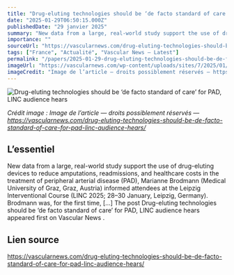 ```yaml
---
title: "Drug-eluting technologies should be ‘de facto standard of care’ for PAD, LINC audience hears"
date: "2025-01-29T06:50:15.000Z"
publishedDate: "29 janvier 2025"
summary: "New data from a large, real-world study support the use of drug-eluting devices to reduce amputations, readmissions, and healthcare costs in the treatment of peripheral arterial disease (PAD), Marianne Brodmann (Medical University of Graz, Graz, Austria) informed attendees at the Leipzig Interventional Course (LINC 2025; 28–30 January, Leipzig, Germany). Brodmann was, for the first time, [&#8230;] The post Drug-eluting technologies should be ‘de facto standard of care’ for PAD, LINC audience hears appeared first on Vascular News ."
importance: ""
sourceUrl: "https://vascularnews.com/drug-eluting-technologies-should-be-de-facto-standard-of-care-for-pad-linc-audience-hears/"
tags: ["France", "Actualité", "Vascular News — Latest"]
permalink: "/papers/2025-01-29-drug-eluting-technologies-should-be-de-facto-standard-of-care-for-pad-linc-audience-hears"
imageUrl: "https://vascularnews.com/wp-content/uploads/sites/7/2025/01/GiXt2nsXsAA-3Xn.jpg"
imageCredit: "Image de l’article — droits possiblement réservés — https://vascularnews.com/drug-eluting-technologies-should-be-de-facto-standard-of-care-for-pad-linc-audience-hears/"
---
```


![Drug-eluting technologies should be ‘de facto standard of care’ for PAD, LINC audience hears](https://vascularnews.com/wp-content/uploads/sites/7/2025/01/GiXt2nsXsAA-3Xn.jpg)

*Crédit image : Image de l’article — droits possiblement réservés — https://vascularnews.com/drug-eluting-technologies-should-be-de-facto-standard-of-care-for-pad-linc-audience-hears/*

## L’essentiel

New data from a large, real-world study support the use of drug-eluting devices to reduce amputations, readmissions, and healthcare costs in the treatment of peripheral arterial disease (PAD), Marianne Brodmann (Medical University of Graz, Graz, Austria) informed attendees at the Leipzig Interventional Course (LINC 2025; 28–30 January, Leipzig, Germany). Brodmann was, for the first time, [&#8230;] The post Drug-eluting technologies should be ‘de facto standard of care’ for PAD, LINC audience hears appeared first on Vascular News .

## Lien source

https://vascularnews.com/drug-eluting-technologies-should-be-de-facto-standard-of-care-for-pad-linc-audience-hears/
